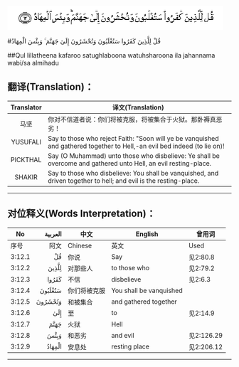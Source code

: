 ![003:012](images/003_012.gif)

#قُلْ لِلَّذِينَ كَفَرُوا سَتُغْلَبُونَ وَتُحْشَرُونَ إِلَىٰ جَهَنَّمَ ۚ وَبِئْسَ الْمِهَادُ 

##Qul lillatheena kafaroo satughlaboona watuhsharoona ila jahannama wabi/sa almihadu 

## 翻译(Translation)：

| Translator | 译文(Translation)                                            |
| :--------: | ------------------------------------------------------------ |
|    马坚    | 你对不信道者说：你们将被克服，将被集合于火狱。那卧褥真恶劣！ |
|  YUSUFALI  | Say to those who reject Faith: "Soon will ye be vanquished and gathered together to Hell,-an evil bed indeed (to lie on)! |
|  PICKTHAL  | Say (O Muhammad) unto those who disbelieve: Ye shall be overcome and gathered unto Hell, an evil resting-place. |
|   SHAKIR   | Say to those who disbelieve: You shall be vanquished, and driven together to hell; and evil is the resting-place. |

---

## 对位释义(Words Interpretation)：

| No   | العربية | 中文    | English | 曾用词 |
| ---- | ------: | ------- | ------- | ------ |
| 序号 |    阿文 | Chinese | 英文    | Used   |
| 3:12.1 | قُلْ      | 你说         | Say                     | 见2:80.8   |
| 3:12.2 | لِلَّذِينَ   | 对那些人     | to those who            | 见2:79.2   |
| 3:12.3 | كَفَرُوا   | 不信         | disbelieve              | 见2:6.3    |
| 3:12.4 | سَتُغْلَبُونَ | 你们将被克服 | You shall be vanquished |            |
| 3:12.5 | وَتُحْشَرُونَ | 和被集合     | and gathered together   |            |
| 3:12.6 | إِلَىٰ     | 至           | to                      | 见2:14.9   |
| 3:12.7 | جَهَنَّمَ    | 火狱         | Hell                    |            |
| 3:12.8 | وَبِئْسَ    | 和恶劣       | and evil                | 见2:126.29 |
| 3:12.9 | الْمِهَادُ  | 安息处       | resting place           | 见2:206.12 |

---
